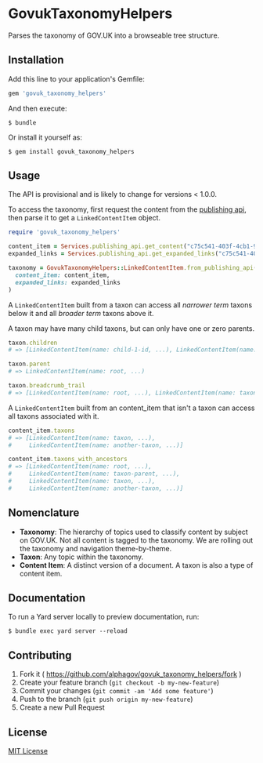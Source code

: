 # GovukTaxonomyHelpers

Parses the taxonomy of GOV.UK into a browseable tree structure.

## Installation

Add this line to your application's Gemfile:

```ruby
gem 'govuk_taxonomy_helpers'
```

And then execute:

    $ bundle

Or install it yourself as:

    $ gem install govuk_taxonomy_helpers

## Usage

The API is provisional and is likely to change for versions < 1.0.0.

To access the taxonomy, first request the content from the [publishing api](https://github.com/alphagov/publishing-api), then parse it to get a `LinkedContentItem` object.

```ruby
require 'govuk_taxonomy_helpers'

content_item = Services.publishing_api.get_content("c75c541-403f-4cb1-9b34-4ddde816a80d")
expanded_links = Services.publishing_api.get_expanded_links("c75c541-403f-4cb1-9b34-4ddde816a80d")

taxonomy = GovukTaxonomyHelpers::LinkedContentItem.from_publishing_api(
  content_item: content_item,
  expanded_links: expanded_links
)
```

A `LinkedContentItem` built from a taxon can access all *narrower term* taxons below it and all *broader term* taxons above it.

A taxon may have many child taxons, but can only have one or zero parents.

```ruby
taxon.children
# => [LinkedContentItem(name: child-1-id, ...), LinkedContentItem(name: child-2, ...)]

taxon.parent
# => LinkedContentItem(name: root, ...)

taxon.breadcrumb_trail
# => [LinkedContentItem(name: root, ...), LinkedContentItem(name: taxon, ...)]
```

A `LinkedContentItem` built from an content_item that isn't a taxon can access all taxons associated with it.

```ruby
content_item.taxons
# => [LinkedContentItem(name: taxon, ...),
#     LinkedContentItem(name: another-taxon, ...)]

content_item.taxons_with_ancestors
# => [LinkedContentItem(name: root, ...),
#     LinkedContentItem(name: taxon-parent, ...),
#     LinkedContentItem(name: taxon, ...),
#     LinkedContentItem(name: another-taxon, ...)]
```

## Nomenclature

- **Taxonomy**: The hierarchy of topics used to classify content by subject on GOV.UK. Not all content is tagged to the taxonomy. We are rolling out the taxonomy and navigation theme-by-theme.
- **Taxon**: Any topic within the taxonomy.
- **Content Item**: A distinct version of a document. A taxon is also a type of content item.

## Documentation

To run a Yard server locally to preview documentation, run:

    $ bundle exec yard server --reload

## Contributing

1. Fork it ( https://github.com/alphagov/govuk_taxonomy_helpers/fork )
2. Create your feature branch (`git checkout -b my-new-feature`)
3. Commit your changes (`git commit -am 'Add some feature'`)
4. Push to the branch (`git push origin my-new-feature`)
5. Create a new Pull Request

## License

[MIT License](LICENCE.txt)
